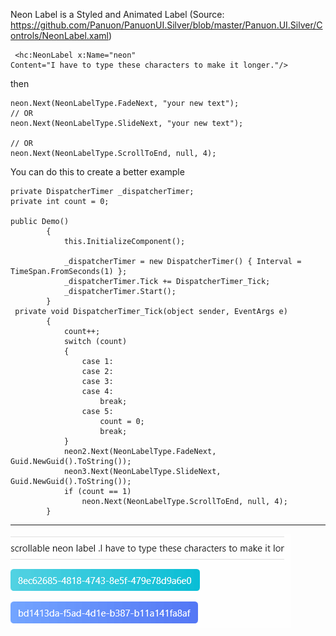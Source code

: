 Neon Label is a Styled and Animated Label (Source: https://github.com/Panuon/PanuonUI.Silver/blob/master/Panuon.UI.Silver/Controls/NeonLabel.xaml)

```
 <hc:NeonLabel x:Name="neon"
Content="I have to type these characters to make it longer."/>
```
then
```
neon.Next(NeonLabelType.FadeNext, "your new text");
// OR
neon.Next(NeonLabelType.SlideNext, "your new text");

// OR
neon.Next(NeonLabelType.ScrollToEnd, null, 4);
```

You can do this to create a better example
```
private DispatcherTimer _dispatcherTimer;
private int count = 0;

public Demo()
        {
            this.InitializeComponent();

            _dispatcherTimer = new DispatcherTimer() { Interval = TimeSpan.FromSeconds(1) };
            _dispatcherTimer.Tick += DispatcherTimer_Tick;
            _dispatcherTimer.Start();
        }
 private void DispatcherTimer_Tick(object sender, EventArgs e)
        {
            count++;
            switch (count)
            {
                case 1:
                case 2:
                case 3:
                case 4:
                    break;
                case 5:
                    count = 0;
                    break;
            }
            neon2.Next(NeonLabelType.FadeNext, Guid.NewGuid().ToString());
            neon3.Next(NeonLabelType.SlideNext, Guid.NewGuid().ToString());
            if (count == 1)
                neon.Next(NeonLabelType.ScrollToEnd, null, 4);
        }
```

***
![NeonLabel](https://github.com/ghost1372/HandyControls/blob/develop/Resources/NeonLabel.gif)
